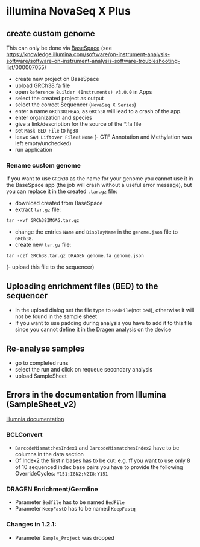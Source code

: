 # illumina NovaSeq X Plus

## create custom genome

This can only be done via [BaseSpace](https://basespace.illumina.com)
(see https://knowledge.illumina.com/software/on-instrument-analysis-software/software-on-instrument-analysis-software-troubleshooting-list/000007055)

- create new project on BaseSpace
- upload GRCh38.fa file
- open `Reference Builder (Instruments) v3.0.0` in Apps 
- select the created project as output
- select the correct Sequencer (`NovaSeq X Series`)
- enter a name `GRCh38IMGAG`, as `GRCh38` will lead to a crash of the app.
- enter organization and species
- give a link/description for the source of the *.fa file
- set `Mask BED File` to `hg38`
- leave `SAM Liftover File`at `None`
(- GTF Annotation and Methylation was left empty/unchecked)
- run application

### Rename custom genome
If you want to use `GRCh38` as the name for your genome you cannot use it in the BaseSpace app (the job will crash without a useful error message), but you can replace it in the created `.tar.gz` file:
- download created from BaseSpace
- extract `tar.gz` file:
```
tar -xvf GRCh38IMGAG.tar.gz
```
- change the entries `Name` and `DisplayName` in the `genome.json` file to `GRCh38`.
- create new `tar.gz` file:
```
tar -czf GRCh38.tar.gz DRAGEN genome.fa genome.json
```
(- upload this file to the sequencer)


## Uploading enrichment files (BED) to the sequencer

- In the upload dialog set the file type to `BedFile`(not `bed`), otherwise it will not be found in the sample sheet
- If you want to use padding during analysis you have to add it to this file since you cannot define it in the Dragen analysis on the device


## Re-analyse samples

- go to completed runs
- select the run and click on requeue secondary analysis
- upload SampleSheet
 
## Errors in the documentation from Illumina (SampleSheet_v2)
[illumnia documentation](https://support-docs.illumina.com/SHARE/SampleSheetv2/Content/SHARE/SampleSheetv2/Settings_fNV_mX.htm)

### BCLConvert
- `BarcodeMismatchesIndex1` and `BarcodeMismatchesIndex2` have to be columns in the data section
- Of Index2 the first n bases has to be cut: 
	e.g. ff you want to use only 8 of 10 sequenced index base pairs you have to provide the following OverrideCycles: `Y151;I8N2;N2I8;Y151`

### DRAGEN Enrichment/Germline
- Parameter `Bedfile` has to be named `BedFile`
- Parameter `KeepFastQ` has to be named `KeepFastq`

### Changes in 1.2.1:
- Parameter `Sample_Project` was dropped
